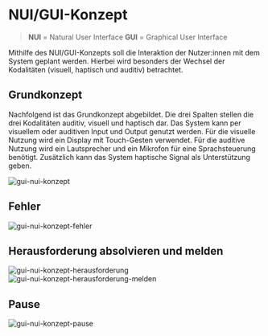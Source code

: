 # NUI/GUI-Konzept

> **NUI** = Natural User Interface
> **GUI** = Graphical User Interface

Mithilfe des NUI/GUI-Konzepts soll die Interaktion der Nutzer:innen mit dem System geplant werden. Hierbei wird besonders der Wechsel der Kodalitäten (visuell, haptisch und auditiv) betrachtet.

## Grundkonzept

Nachfolgend ist das Grundkonzept abgebildet. Die drei Spalten stellen die drei Kodalitäten auditiv, visuell und haptisch dar. Das System kann per visuellem oder auditiven Input und Output genutzt werden. Für die visuelle Nutzung wird ein Display mit Touch-Gesten verwendet. Für die auditive Nutzung wird ein Lautsprecher und ein Mikrofon für eine Sprachsteuerung benötigt. Zusätzlich kann das System haptische Signal als Unterstützung geben.

![gui-nui-konzept](https://user-images.githubusercontent.com/41923897/224485631-5a1019f6-788f-465c-b50a-b56c2cf00a14.jpg)

## Fehler

![gui-nui-konzept-fehler](https://user-images.githubusercontent.com/41923897/224485633-b7c56518-cbbe-4afa-8bbf-1fced0b7e0ea.jpg)

## Herausforderung absolvieren und melden

![gui-nui-konzept-herausforderung](https://user-images.githubusercontent.com/41923897/224485628-08eaf88c-5226-46d3-a341-6919e059fce9.jpg)
![gui-nui-konzept-herausforderung-melden](https://user-images.githubusercontent.com/41923897/224485623-cda054b1-c348-4941-a9e6-b9cdd00ceee3.jpg)

## Pause

![gui-nui-konzept-pause](https://user-images.githubusercontent.com/41923897/224485627-39fd9cdd-f8af-433e-904c-03f3f4187d5e.jpg)

